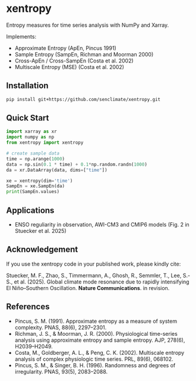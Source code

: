 # xentropy

Entropy measures for time series analysis with NumPy and Xarray.

Implements:
- Approximate Entropy (ApEn, Pincus 1991)
- Sample Entropy (SampEn, Richman and Moorman 2000)
- Cross-ApEn / Cross-SampEn (Costa et al. 2002)
- Multiscale Entropy (MSE) (Costa et al. 2002)


## Installation

```bash
pip install git+https://github.com/senclimate/xentropy.git
```

## Quick Start

```python
import xarray as xr
import numpy as np
from xentropy import xentropy

# create sample data
time = np.arange(1000)
data = np.sin(0.1 * time) + 0.1*np.random.randn(1000)
da = xr.DataArray(data, dims=["time"])

xe = xentropy(dim='time')
SampEn = xe.SampEn(da)
print(SampEn.values)
```

## Applications
- ENSO reguliarity in observation, AWI-CM3 and CMIP6 models (Fig. 2 in Stuecker et al. 2025)

## Acknowledgement

If you use the xentropy code in your published work, please kindly cite:

Stuecker, M. F., Zhao, S., Timmermann, A., Ghosh, R., Semmler, T., Lee, S.-S., et al. (2025). Global climate mode resonance due to rapidly intensifying El Niño–Southern Oscillation. **Nature Communications**. in revision. 


## References

- Pincus, S. M. (1991). Approximate entropy as a measure of system complexity. PNAS, 88(6), 2297–2301.
- Richman, J. S., & Moorman, J. R. (2000). Physiological time-series analysis using approximate entropy and sample entropy. AJP, 278(6), H2039–H2049.
- Costa, M., Goldberger, A. L., & Peng, C. K. (2002). Multiscale entropy analysis of complex physiologic time series. PRL, 89(6), 068102.
- Pincus, S. M., & Singer, B. H. (1996). Randomness and degrees of irregularity. PNAS, 93(5), 2083–2088.

